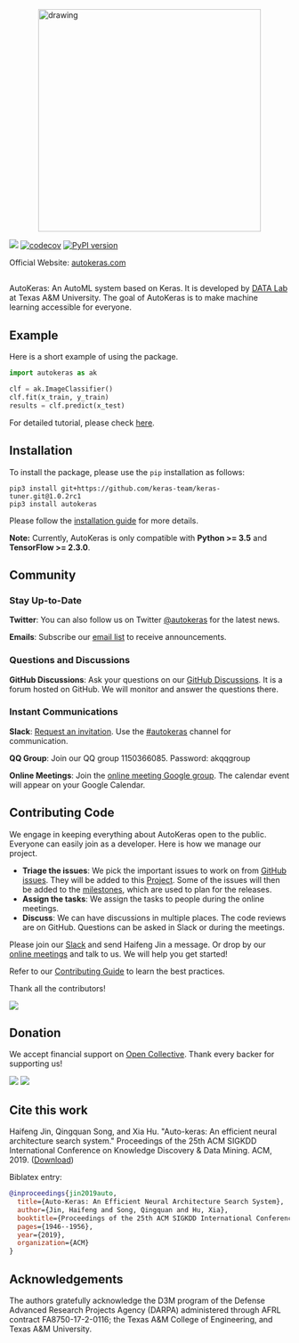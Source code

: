 <img src="https://autokeras.com/img/row_red.svg" alt="drawing" width="400px" style="display: block; margin-left: auto; margin-right: auto"/>

[![](https://github.com/keras-team/autokeras/workflows/Tests/badge.svg?branch=master)](https://github.com/keras-team/autokeras/actions?query=workflow%3ATests+branch%3Amaster)
[![codecov](https://codecov.io/gh/keras-team/autokeras/branch/master/graph/badge.svg)](https://codecov.io/gh/keras-team/autokeras)
[![PyPI version](https://badge.fury.io/py/autokeras.svg)](https://badge.fury.io/py/autokeras)

Official Website: [autokeras.com](https://autokeras.com)

##
AutoKeras: An AutoML system based on Keras.
It is developed by <a href="http://faculty.cs.tamu.edu/xiahu/index.html" target="_blank" rel="nofollow">DATA Lab</a> at Texas A&M University.
The goal of AutoKeras is to make machine learning accessible for everyone.

## Example

Here is a short example of using the package.

```python
import autokeras as ak

clf = ak.ImageClassifier()
clf.fit(x_train, y_train)
results = clf.predict(x_test)
```

For detailed tutorial, please check [here](https://autokeras.com/tutorial/overview/).

## Installation

To install the package, please use the `pip` installation as follows:

```shell
pip3 install git+https://github.com/keras-team/keras-tuner.git@1.0.2rc1
pip3 install autokeras
```

Please follow the [installation guide](https://autokeras.com/install) for more details.

**Note:** Currently, AutoKeras is only compatible with **Python >= 3.5** and **TensorFlow >= 2.3.0**.

## Community
### Stay Up-to-Date

**Twitter**:
You can also follow us on Twitter [@autokeras](https://twitter.com/autokeras) for the latest news.

**Emails**:
Subscribe our [email list](https://groups.google.com/forum/#!forum/autokeras-announce/join) to receive announcements.

### Questions and Discussions

**GitHub Discussions**:
Ask your questions on our [GitHub Discussions](https://github.com/keras-team/autokeras/discussions).
It is a forum hosted on GitHub. We will monitor and answer the questions there.

### Instant Communications

**Slack**:
[Request an invitation](https://keras-slack-autojoin.herokuapp.com/).
Use the [#autokeras](https://app.slack.com/client/T0QKJHQRE/CSZ5MKZFU) channel for communication.

**QQ Group**:
Join our QQ group 1150366085. Password: akqqgroup

**Online Meetings**:
Join the [online meeting Google group](https://groups.google.com/forum/#!forum/autokeras/join).
The calendar event will appear on your Google Calendar.


## Contributing Code

We engage in keeping everything about AutoKeras open to the public.
Everyone can easily join as a developer.
Here is how we manage our project.

* **Triage the issues**: 
We pick the important issues to work on from [GitHub issues](https://github.com/keras-team/autokeras/issues).
They will be added to this [Project](https://github.com/keras-team/autokeras/projects/3).
Some of the issues will then be added to the [milestones](https://github.com/keras-team/autokeras/milestones),
which are used to plan for the releases.
* **Assign the tasks**: We assign the tasks to people during the online meetings.
* **Discuss**: We can have discussions in multiple places. The code reviews are on GitHub.
Questions can be asked in Slack or during the meetings.

Please join our [Slack](https://autokeras.com/#community) and send Haifeng Jin a message.
Or drop by our [online meetings](https://autokeras.com/#community) and talk to us.
We will help you get started!

Refer to our [Contributing Guide](https://autokeras.com/contributing/) to learn the best practices.

Thank all the contributors!

<a href="https://github.com/keras-team/autokeras/graphs/contributors"><img src="https://autokeras.com/img/contributors.svg" /></a>


## Donation

We accept financial support on [Open Collective](https://opencollective.com/autokeras).
Thank every backer for supporting us!

<a href="https://opencollective.com/autokeras#backers" target="_blank"><img src="https://opencollective.com/autokeras/sponsor.svg?avatarHeight=36&width=890&button=false"></a>
<a href="https://opencollective.com/autokeras#backers" target="_blank"><img src="https://opencollective.com/autokeras/backer.svg?avatarHeight=36&width=890&button=false"></a>

## Cite this work

Haifeng Jin, Qingquan Song, and Xia Hu. "Auto-keras: An efficient neural architecture search system." Proceedings of the 25th ACM SIGKDD International Conference on Knowledge Discovery & Data Mining. ACM, 2019. ([Download](https://www.kdd.org/kdd2019/accepted-papers/view/auto-keras-an-efficient-neural-architecture-search-system))

Biblatex entry:

```bibtex
@inproceedings{jin2019auto,
  title={Auto-Keras: An Efficient Neural Architecture Search System},
  author={Jin, Haifeng and Song, Qingquan and Hu, Xia},
  booktitle={Proceedings of the 25th ACM SIGKDD International Conference on Knowledge Discovery \& Data Mining},
  pages={1946--1956},
  year={2019},
  organization={ACM}
}
```

## Acknowledgements

The authors gratefully acknowledge the D3M program of the Defense Advanced Research Projects Agency (DARPA) administered through AFRL contract FA8750-17-2-0116; the Texas A&M College of Engineering, and Texas A&M University.
